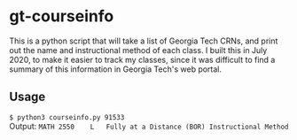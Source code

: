 # gt-courseinfo

This is a python script that will take a list of Georgia Tech CRNs, and print out the name and instructional method of each class. I built this in July 2020, to make it easier to track my classes, since it was difficult to find a summary of this information in Georgia Tech's web portal.

## Usage
`$ python3 courseinfo.py 91533`  
Output: ```MATH 2550  	L	Fully at a Distance (BOR) Instructional Method```
